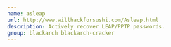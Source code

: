 ```yaml
---
name: asleap
url: http://www.willhackforsushi.com/Asleap.html
description: Actively recover LEAP/PPTP passwords.
group: blackarch blackarch-cracker
---
```

